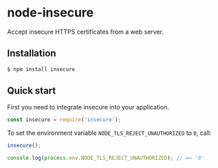 # node-insecure

Accept insecure HTTPS certificates from a web server.

## Installation

```bash
$ npm install insecure
```

## Quick start

First you need to integrate insecure into your application.

```javascript
const insecure = require('insecure');
```

To set the environment variable `NODE_TLS_REJECT_UNAUTHORIZED` to `0`, call:

```javascript
insecure();

console.log(process.env.NODE_TLS_REJECT_UNAUTHORIZED); // => '0'
```
